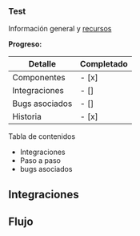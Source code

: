 ### Test
Información general y [recursos](https://google.com)

**Progreso:**

| Detalle | Completado |
| ------ | ------ |
| Componentes | - [x] |
| Integraciones | - [] |
| Bugs asociados | - [] |
| Historia | - [x] |

Tabla de contenidos
- Integraciones
- Paso a paso
- bugs asociados

## Integraciones

## Flujo

